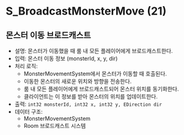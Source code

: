 # S_BroadcastMonsterMove (21)

## 몬스터 이동 브로드캐스트

- 설명: 몬스터가 이동했을 때 룸 내 모든 플레이어에게 브로드캐스트한다.
- 입력: 몬스터 이동 정보 (monsterId, x, y, dir)
- 처리 로직:
  - MonsterMovementSystem에서 몬스터가 이동할 때 호출된다.
  - 이동한 몬스터의 새로운 위치와 방향을 전송한다.
  - 룸 내 모든 플레이어에게 브로드캐스트되어 몬스터 위치를 동기화한다.
  - 클라이언트는 이 정보를 받아 몬스터의 위치를 업데이트한다.
- 출력: `int32 monsterId, int32 x, int32 y, EDirection dir`
- 데이터 구조: 
  - MonsterMovementSystem
  - Room 브로드캐스트 시스템